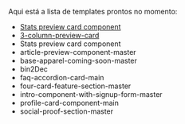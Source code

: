 Aqui está a lista de templates prontos no momento:

-  <a href="https://github.com/Pluto-ty/Praticando-templates/tree/main/iniciante/Stats%20preview%20card%20component"> Stats preview card component </a>
- <a href="https://github.com/ThyagoAraujoM/Praticando-templates/tree/main/iniciante/3-column-preview-card"> 3-column-preview-card </a>
- Stats preview card component
- article-preview-component-master
- base-apparel-coming-soon-master
- bin2Dec
- faq-accordion-card-main
- four-card-feature-section-master
- intro-component-with-signup-form-master
- profile-card-component-main
- social-proof-section-master


